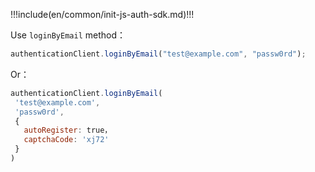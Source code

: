 !!!include(en/common/init-js-auth-sdk.md)!!!

Use `loginByEmail` method：

```javascript
authenticationClient.loginByEmail("test@example.com", "passw0rd");
```

Or：

```javascript
authenticationClient.loginByEmail(
 'test@example.com',
 'passw0rd',
 {
   autoRegister: true，
   captchaCode: 'xj72'
 }
)
```
